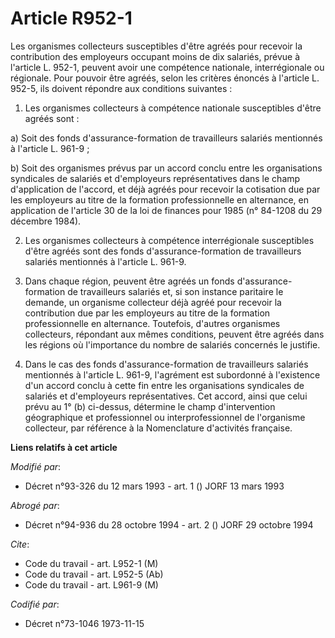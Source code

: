 # Article R952-1

Les organismes collecteurs susceptibles d'être agréés pour recevoir la contribution des employeurs occupant moins de dix
salariés, prévue à l'article L. 952-1, peuvent avoir une compétence nationale, interrégionale ou régionale. Pour pouvoir être
agréés, selon les critères énoncés à l'article L. 952-5, ils doivent répondre aux conditions suivantes :

1. Les organismes collecteurs à compétence nationale susceptibles d'être agréés sont :

a) Soit des fonds d'assurance-formation de travailleurs salariés mentionnés à l'article L. 961-9 ;

b) Soit des organismes prévus par un accord conclu entre les organisations syndicales de salariés et d'employeurs
représentatives dans le champ d'application de l'accord, et déjà agréés pour recevoir la cotisation due par les employeurs au
titre de la formation professionnelle en alternance, en application de l'article 30 de la loi de finances pour 1985 (n°
84-1208 du 29 décembre 1984).

2. Les organismes collecteurs à compétence interrégionale susceptibles d'être agréés sont des fonds d'assurance-formation de
travailleurs salariés mentionnés à l'article L. 961-9.

3. Dans chaque région, peuvent être agréés un fonds d'assurance-formation de travailleurs salariés et, si son instance
paritaire le demande, un organisme collecteur déjà agréé pour recevoir la contribution due par les employeurs au titre de la
formation professionnelle en alternance. Toutefois, d'autres organismes collecteurs, répondant aux mêmes conditions, peuvent
être agréés dans les régions où l'importance du nombre de salariés concernés le justifie.

4. Dans le cas des fonds d'assurance-formation de travailleurs salariés mentionnés à l'article L. 961-9, l'agrément est
subordonné à l'existence d'un accord conclu à cette fin entre les organisations syndicales de salariés et d'employeurs
représentatives. Cet accord, ainsi que celui prévu au 1° (b) ci-dessus, détermine le champ d'intervention géographique et
professionnel ou interprofessionnel de l'organisme collecteur, par référence à la Nomenclature d'activités française.

**Liens relatifs à cet article**

_Modifié par_:

  - Décret n°93-326 du 12 mars 1993 - art. 1 () JORF 13 mars 1993

_Abrogé par_:

  - Décret n°94-936 du 28 octobre 1994 - art. 2 () JORF 29 octobre 1994

_Cite_:

  - Code du travail - art. L952-1 (M)
  - Code du travail - art. L952-5 (Ab)
  - Code du travail - art. L961-9 (M)

_Codifié par_:

  - Décret n°73-1046 1973-11-15

